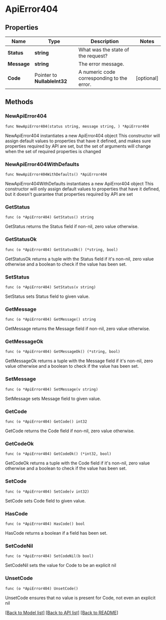 # ApiError404

## Properties

Name | Type | Description | Notes
------------ | ------------- | ------------- | -------------
**Status** | **string** | What was the state of the request? | 
**Message** | **string** | The error message. | 
**Code** | Pointer to **NullableInt32** | A numeric code corresponding to the error. | [optional] 

## Methods

### NewApiError404

`func NewApiError404(status string, message string, ) *ApiError404`

NewApiError404 instantiates a new ApiError404 object
This constructor will assign default values to properties that have it defined,
and makes sure properties required by API are set, but the set of arguments
will change when the set of required properties is changed

### NewApiError404WithDefaults

`func NewApiError404WithDefaults() *ApiError404`

NewApiError404WithDefaults instantiates a new ApiError404 object
This constructor will only assign default values to properties that have it defined,
but it doesn't guarantee that properties required by API are set

### GetStatus

`func (o *ApiError404) GetStatus() string`

GetStatus returns the Status field if non-nil, zero value otherwise.

### GetStatusOk

`func (o *ApiError404) GetStatusOk() (*string, bool)`

GetStatusOk returns a tuple with the Status field if it's non-nil, zero value otherwise
and a boolean to check if the value has been set.

### SetStatus

`func (o *ApiError404) SetStatus(v string)`

SetStatus sets Status field to given value.


### GetMessage

`func (o *ApiError404) GetMessage() string`

GetMessage returns the Message field if non-nil, zero value otherwise.

### GetMessageOk

`func (o *ApiError404) GetMessageOk() (*string, bool)`

GetMessageOk returns a tuple with the Message field if it's non-nil, zero value otherwise
and a boolean to check if the value has been set.

### SetMessage

`func (o *ApiError404) SetMessage(v string)`

SetMessage sets Message field to given value.


### GetCode

`func (o *ApiError404) GetCode() int32`

GetCode returns the Code field if non-nil, zero value otherwise.

### GetCodeOk

`func (o *ApiError404) GetCodeOk() (*int32, bool)`

GetCodeOk returns a tuple with the Code field if it's non-nil, zero value otherwise
and a boolean to check if the value has been set.

### SetCode

`func (o *ApiError404) SetCode(v int32)`

SetCode sets Code field to given value.

### HasCode

`func (o *ApiError404) HasCode() bool`

HasCode returns a boolean if a field has been set.

### SetCodeNil

`func (o *ApiError404) SetCodeNil(b bool)`

 SetCodeNil sets the value for Code to be an explicit nil

### UnsetCode
`func (o *ApiError404) UnsetCode()`

UnsetCode ensures that no value is present for Code, not even an explicit nil

[[Back to Model list]](../README.md#documentation-for-models) [[Back to API list]](../README.md#documentation-for-api-endpoints) [[Back to README]](../README.md)


